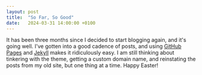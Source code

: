 ```yaml
---
layout: post
title:  "So Far, So Good"
date:   2024-03-31 14:00:00 +0100
---
```


It has been three months since I decided to start blogging again, and it's going well. I've gotten into a good cadence of posts, and using [GitHub Pages](https://pages.github.com/) and [Jekyll](https://jekyllrb.com/) makes it ridiculously easy. I am still thinking about tinkering with the theme, getting a custom domain name, and reinstating the posts from my old site, but one thing at a time. Happy Easter!
